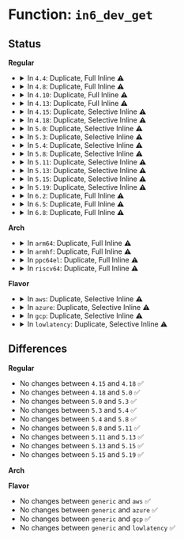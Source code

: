 # Function: <code>in6_dev_get</code>

## Status
<b>Regular</b>
<ul>
<li>
<details>
<summary>In <code>4.4</code>: Duplicate, Full Inline ⚠️</summary>

**Collision:** Static Duplication

**Inline:** Full

**Transformation:** False

**Instances:**

```
In net/ipv6/addrconf.c (ffffffff817d0921)
Location: include/net/addrconf.h:275
Inline: True
Inline callers:
  - net/ipv6/addrconf.c:addrconf_prefix_rcv
```
```
In net/ipv6/route.c (ffffffff817d3294)
Location: include/net/addrconf.h:275
Inline: True
Inline callers:
  - net/ipv6/route.c:ip6_route_dev_notify
  - net/ipv6/route.c:ip6_route_dev_notify
  - net/ipv6/route.c:ip6_route_dev_notify
  - net/ipv6/route.c:ip6_dst_ifdown
  - net/ipv6/route.c:ip6_route_info_create
  - net/ipv6/route.c:ip6_route_info_create
  - net/ipv6/route.c:icmp6_dst_alloc
  - net/ipv6/route.c:rt6_ifdown
  - net/ipv6/route.c:ip6_route_init
  - net/ipv6/route.c:ip6_route_init
  - net/ipv6/route.c:ip6_route_init
```
```
In net/ipv6/ndisc.c (ffffffff817dec81)
Location: include/net/addrconf.h:275
Inline: True
Inline callers:
  - net/ipv6/ndisc.c:ndisc_constructor
  - net/ipv6/ndisc.c:ndisc_ifinfo_sysctl_change
  - net/ipv6/ndisc.c:ndisc_recv_ns
  - net/ipv6/ndisc.c:ndisc_send_unsol_na
  - net/ipv6/ndisc.c:ndisc_netdev_event
```
```
In net/ipv6/mcast.c (ffffffff817ebc49)
Location: include/net/addrconf.h:275
Inline: True
Inline callers:
  - net/ipv6/mcast.c:ipv6_dev_mc_inc
```
```
In net/ipv6/xfrm6_policy.c (ffffffff817fbd4b)
Location: include/net/addrconf.h:275
Inline: True
Inline callers:
  - net/ipv6/xfrm6_policy.c:xfrm6_fill_dst
```
</details>
</li>
<li>
<details>
<summary>In <code>4.8</code>: Duplicate, Full Inline ⚠️</summary>

**Collision:** Static Duplication

**Inline:** Full

**Transformation:** False

**Instances:**

```
In net/ipv6/addrconf.c (ffffffff8183e270)
Location: include/net/addrconf.h:288
Inline: True
Inline callers:
  - net/ipv6/addrconf.c:addrconf_prefix_rcv
```
```
In net/ipv6/route.c (ffffffff81febf56)
Location: include/net/addrconf.h:288
Inline: True
Inline callers:
  - net/ipv6/route.c:ip6_route_init
  - net/ipv6/route.c:ip6_route_init
  - net/ipv6/route.c:ip6_route_init
  - net/ipv6/route.c:ip6_route_dev_notify
  - net/ipv6/route.c:ip6_route_dev_notify
  - net/ipv6/route.c:ip6_route_dev_notify
  - net/ipv6/route.c:rt6_ifdown
  - net/ipv6/route.c:ip6_route_info_create
  - net/ipv6/route.c:ip6_route_info_create
  - net/ipv6/route.c:icmp6_dst_alloc
  - net/ipv6/route.c:ip6_dst_ifdown
```
```
In net/ipv6/ndisc.c (ffffffff8184cfaa)
Location: include/net/addrconf.h:288
Inline: True
Inline callers:
  - net/ipv6/ndisc.c:ndisc_ifinfo_sysctl_change
  - net/ipv6/ndisc.c:ndisc_netdev_event
  - net/ipv6/ndisc.c:ndisc_recv_ns
  - net/ipv6/ndisc.c:ndisc_send_unsol_na
  - net/ipv6/ndisc.c:ndisc_constructor
```
```
In net/ipv6/mcast.c (ffffffff8185a4a9)
Location: include/net/addrconf.h:288
Inline: True
Inline callers:
  - net/ipv6/mcast.c:ipv6_dev_mc_inc
```
```
In net/ipv6/xfrm6_policy.c (ffffffff8186b61b)
Location: include/net/addrconf.h:288
Inline: True
Inline callers:
  - net/ipv6/xfrm6_policy.c:xfrm6_fill_dst
```
</details>
</li>
<li>
<details>
<summary>In <code>4.10</code>: Duplicate, Full Inline ⚠️</summary>

**Collision:** Static Duplication

**Inline:** Full

**Transformation:** False

**Instances:**

```
In net/ipv6/addrconf.c (ffffffff8186fe80)
Location: include/net/addrconf.h:290
Inline: True
Inline callers:
  - net/ipv6/addrconf.c:addrconf_prefix_rcv
```
```
In net/ipv6/route.c (ffffffff8202a859)
Location: include/net/addrconf.h:290
Inline: True
Inline callers:
  - net/ipv6/route.c:ip6_route_init
  - net/ipv6/route.c:ip6_route_init
  - net/ipv6/route.c:ip6_route_init
  - net/ipv6/route.c:ip6_route_dev_notify
  - net/ipv6/route.c:ip6_route_dev_notify
  - net/ipv6/route.c:ip6_route_dev_notify
  - net/ipv6/route.c:rt6_ifdown
  - net/ipv6/route.c:ip6_route_info_create
  - net/ipv6/route.c:ip6_route_info_create
  - net/ipv6/route.c:icmp6_dst_alloc
  - net/ipv6/route.c:ip6_dst_ifdown
```
```
In net/ipv6/ndisc.c (ffffffff8187ee3a)
Location: include/net/addrconf.h:290
Inline: True
Inline callers:
  - net/ipv6/ndisc.c:ndisc_ifinfo_sysctl_change
  - net/ipv6/ndisc.c:ndisc_netdev_event
  - net/ipv6/ndisc.c:ndisc_recv_ns
  - net/ipv6/ndisc.c:ndisc_send_unsol_na
  - net/ipv6/ndisc.c:ndisc_constructor
```
```
In net/ipv6/mcast.c (ffffffff8188c3f5)
Location: include/net/addrconf.h:290
Inline: True
Inline callers:
  - net/ipv6/mcast.c:ipv6_dev_mc_inc
```
```
In net/ipv6/xfrm6_policy.c (ffffffff8189e47b)
Location: include/net/addrconf.h:290
Inline: True
Inline callers:
  - net/ipv6/xfrm6_policy.c:xfrm6_fill_dst
```
</details>
</li>
<li>
<details>
<summary>In <code>4.13</code>: Duplicate, Full Inline ⚠️</summary>

**Collision:** Static Duplication

**Inline:** Full

**Transformation:** False

**Instances:**

```
In net/ipv6/addrconf.c (ffffffff81894be3)
Location: include/net/addrconf.h:312
Inline: True
Inline callers:
  - net/ipv6/addrconf.c:addrconf_prefix_rcv
```
```
In net/ipv6/route.c (ffffffff8210de63)
Location: include/net/addrconf.h:312
Inline: True
Inline callers:
  - net/ipv6/route.c:ip6_route_init_special_entries
  - net/ipv6/route.c:ip6_route_init_special_entries
  - net/ipv6/route.c:ip6_route_init_special_entries
  - net/ipv6/route.c:ip6_route_dev_notify
  - net/ipv6/route.c:ip6_route_dev_notify
  - net/ipv6/route.c:ip6_route_dev_notify
  - net/ipv6/route.c:rt6_ifdown
  - net/ipv6/route.c:ip6_route_info_create
  - net/ipv6/route.c:ip6_route_info_create
  - net/ipv6/route.c:icmp6_dst_alloc
  - net/ipv6/route.c:ip6_blackhole_route
  - net/ipv6/route.c:ip6_dst_ifdown
```
```
In net/ipv6/ndisc.c (ffffffff818a4f85)
Location: include/net/addrconf.h:312
Inline: True
Inline callers:
  - net/ipv6/ndisc.c:ndisc_ifinfo_sysctl_change
  - net/ipv6/ndisc.c:ndisc_netdev_event
  - net/ipv6/ndisc.c:ndisc_recv_ns
  - net/ipv6/ndisc.c:ndisc_send_unsol_na
  - net/ipv6/ndisc.c:ndisc_constructor
```
```
In net/ipv6/mcast.c (ffffffff818b2ad7)
Location: include/net/addrconf.h:312
Inline: True
Inline callers:
  - net/ipv6/mcast.c:ipv6_dev_mc_inc
```
```
In net/ipv6/xfrm6_policy.c (ffffffff818c49a9)
Location: include/net/addrconf.h:312
Inline: True
Inline callers:
  - net/ipv6/xfrm6_policy.c:xfrm6_fill_dst
```
</details>
</li>
<li>
<details>
<summary>In <code>4.15</code>: Duplicate, Selective Inline ⚠️</summary>

```c
struct inet6_dev *in6_dev_get(const struct net_device *dev);
```

**Collision:** Static Duplication

**Inline:** Selective

**Transformation:** False

**Instances:**

```
In net/ipv6/addrconf.c (ffffffff819160c6)
Location: include/net/addrconf.h:311
Inline: True
Inline callers:
  - net/ipv6/addrconf.c:addrconf_prefix_rcv
  - net/ipv6/addrconf.c:inet6_netconf_get_devconf
```
```
In net/ipv6/route.c (ffffffff8191d5d9)
Location: include/net/addrconf.h:311
Inline: True
Inline callers:
  - net/ipv6/route.c:ip6_route_dev_notify
  - net/ipv6/route.c:ip6_route_dev_notify
  - net/ipv6/route.c:ip6_route_dev_notify
  - net/ipv6/route.c:rt6_ifdown
  - net/ipv6/route.c:ip6_route_info_create
  - net/ipv6/route.c:ip6_route_info_create
  - net/ipv6/route.c:icmp6_dst_alloc
  - net/ipv6/route.c:ip6_blackhole_route
  - net/ipv6/route.c:ip6_dst_ifdown
Direct callers:
  - net/ipv6/route.c:ip6_route_init_special_entries
  - net/ipv6/route.c:ip6_route_init_special_entries
  - net/ipv6/route.c:ip6_route_init_special_entries
```
```
In net/ipv6/ndisc.c (ffffffff81927981)
Location: include/net/addrconf.h:311
Inline: True
Inline callers:
  - net/ipv6/ndisc.c:ndisc_ifinfo_sysctl_change
  - net/ipv6/ndisc.c:ndisc_netdev_event
  - net/ipv6/ndisc.c:ndisc_recv_ns
  - net/ipv6/ndisc.c:ndisc_send_unsol_na
  - net/ipv6/ndisc.c:ndisc_constructor
```
```
In net/ipv6/mcast.c (ffffffff81935837)
Location: include/net/addrconf.h:311
Inline: True
Inline callers:
  - net/ipv6/mcast.c:ipv6_dev_mc_inc
```
```
In net/ipv6/xfrm6_policy.c (ffffffff8194804f)
Location: include/net/addrconf.h:311
Inline: True
Inline callers:
  - net/ipv6/xfrm6_policy.c:xfrm6_fill_dst
```
**Symbols:**

```
ffffffff81921152-ffffffff81921172: in6_dev_get (STB_LOCAL)
```
</details>
</li>
<li>
<details>
<summary>In <code>4.18</code>: Duplicate, Selective Inline ⚠️</summary>

```c
struct inet6_dev *in6_dev_get(const struct net_device *dev);
```

**Collision:** Static Duplication

**Inline:** Selective

**Transformation:** False

**Instances:**

```
In net/ipv6/addrconf.c (ffffffff8196d7d4)
Location: include/net/addrconf.h:361
Inline: True
Inline callers:
  - net/ipv6/addrconf.c:addrconf_prefix_rcv
  - net/ipv6/addrconf.c:inet6_netconf_get_devconf
```
```
In net/ipv6/route.c (ffffffff81974e6e)
Location: include/net/addrconf.h:361
Inline: True
Inline callers:
  - net/ipv6/route.c:ip6_route_dev_notify
  - net/ipv6/route.c:ip6_route_dev_notify
  - net/ipv6/route.c:ip6_route_dev_notify
  - net/ipv6/route.c:rt6_disable_ip
  - net/ipv6/route.c:ip6_route_info_create
  - net/ipv6/route.c:ip6_route_info_create
  - net/ipv6/route.c:icmp6_dst_alloc
  - net/ipv6/route.c:ip6_blackhole_route
  - net/ipv6/route.c:ip6_rt_copy_init
  - net/ipv6/route.c:ip6_dst_ifdown
Direct callers:
  - net/ipv6/route.c:ip6_route_init_special_entries
  - net/ipv6/route.c:ip6_route_init_special_entries
  - net/ipv6/route.c:ip6_route_init_special_entries
```
```
In net/ipv6/ndisc.c (ffffffff8197fd32)
Location: include/net/addrconf.h:361
Inline: True
Inline callers:
  - net/ipv6/ndisc.c:ndisc_ifinfo_sysctl_change
  - net/ipv6/ndisc.c:ndisc_netdev_event
  - net/ipv6/ndisc.c:ndisc_recv_ns
  - net/ipv6/ndisc.c:ndisc_send_unsol_na
  - net/ipv6/ndisc.c:ndisc_constructor
```
```
In net/ipv6/mcast.c (ffffffff8198e19d)
Location: include/net/addrconf.h:361
Inline: True
Inline callers:
  - net/ipv6/mcast.c:__ipv6_dev_mc_inc
```
```
In net/ipv6/xfrm6_policy.c (ffffffff819a10de)
Location: include/net/addrconf.h:361
Inline: True
Inline callers:
  - net/ipv6/xfrm6_policy.c:xfrm6_fill_dst
```
**Symbols:**

```
ffffffff81979502-ffffffff81979522: in6_dev_get (STB_LOCAL)
```
</details>
</li>
<li>
<details>
<summary>In <code>5.0</code>: Duplicate, Selective Inline ⚠️</summary>

```c
struct inet6_dev *in6_dev_get(const struct net_device *dev);
```

**Collision:** Static Duplication

**Inline:** Selective

**Transformation:** False

**Instances:**

```
In net/ipv6/addrconf.c (ffffffff819a3339)
Location: include/net/addrconf.h:369
Inline: True
Inline callers:
  - net/ipv6/addrconf.c:addrconf_prefix_rcv
  - net/ipv6/addrconf.c:inet6_netconf_get_devconf
```
```
In net/ipv6/route.c (ffffffff819aaaae)
Location: include/net/addrconf.h:369
Inline: True
Inline callers:
  - net/ipv6/route.c:ip6_route_dev_notify
  - net/ipv6/route.c:ip6_route_dev_notify
  - net/ipv6/route.c:ip6_route_dev_notify
  - net/ipv6/route.c:rt6_disable_ip
  - net/ipv6/route.c:ip6_route_info_create
  - net/ipv6/route.c:ip6_route_info_create
  - net/ipv6/route.c:icmp6_dst_alloc
  - net/ipv6/route.c:ip6_blackhole_route
  - net/ipv6/route.c:ip6_rt_copy_init
  - net/ipv6/route.c:ip6_dst_ifdown
Direct callers:
  - net/ipv6/route.c:ip6_route_init_special_entries
  - net/ipv6/route.c:ip6_route_init_special_entries
  - net/ipv6/route.c:ip6_route_init_special_entries
```
```
In net/ipv6/ndisc.c (ffffffff819b6322)
Location: include/net/addrconf.h:369
Inline: True
Inline callers:
  - net/ipv6/ndisc.c:ndisc_ifinfo_sysctl_change
  - net/ipv6/ndisc.c:ndisc_netdev_event
  - net/ipv6/ndisc.c:ndisc_recv_ns
  - net/ipv6/ndisc.c:ndisc_send_unsol_na
  - net/ipv6/ndisc.c:ndisc_constructor
```
```
In net/ipv6/mcast.c (ffffffff819c4a5c)
Location: include/net/addrconf.h:369
Inline: True
Inline callers:
  - net/ipv6/mcast.c:__ipv6_dev_mc_inc
```
```
In net/ipv6/xfrm6_policy.c (ffffffff819d7dfe)
Location: include/net/addrconf.h:369
Inline: True
Inline callers:
  - net/ipv6/xfrm6_policy.c:xfrm6_fill_dst
```
**Symbols:**

```
ffffffff819af0e2-ffffffff819af102: in6_dev_get (STB_LOCAL)
```
</details>
</li>
<li>
<details>
<summary>In <code>5.3</code>: Duplicate, Selective Inline ⚠️</summary>

```c
struct inet6_dev *in6_dev_get(const struct net_device *dev);
```

**Collision:** Static Duplication

**Inline:** Selective

**Transformation:** False

**Instances:**

```
In net/ipv6/addrconf.c (ffffffff81a0f623)
Location: include/net/addrconf.h:350
Inline: True
Inline callers:
  - net/ipv6/addrconf.c:addrconf_prefix_rcv
  - net/ipv6/addrconf.c:inet6_netconf_get_devconf
```
```
In net/ipv6/route.c (ffffffff81a176e7)
Location: include/net/addrconf.h:350
Inline: True
Inline callers:
  - net/ipv6/route.c:ip6_route_dev_notify
  - net/ipv6/route.c:ip6_route_dev_notify
  - net/ipv6/route.c:ip6_route_dev_notify
  - net/ipv6/route.c:rt6_disable_ip
  - net/ipv6/route.c:fib6_nh_init
  - net/ipv6/route.c:fib6_nh_init
  - net/ipv6/route.c:ip6_route_check_nh
  - net/ipv6/route.c:icmp6_dst_alloc
  - net/ipv6/route.c:ip6_blackhole_route
  - net/ipv6/route.c:ip6_rt_copy_init
  - net/ipv6/route.c:ip6_dst_ifdown
Direct callers:
  - net/ipv6/route.c:ip6_route_init_special_entries
  - net/ipv6/route.c:ip6_route_init_special_entries
  - net/ipv6/route.c:ip6_route_init_special_entries
```
```
In net/ipv6/ndisc.c (ffffffff81a24d91)
Location: include/net/addrconf.h:350
Inline: True
Inline callers:
  - net/ipv6/ndisc.c:ndisc_ifinfo_sysctl_change
  - net/ipv6/ndisc.c:ndisc_netdev_event
  - net/ipv6/ndisc.c:ndisc_recv_ns
  - net/ipv6/ndisc.c:ndisc_send_unsol_na
  - net/ipv6/ndisc.c:ndisc_constructor
```
```
In net/ipv6/mcast.c (ffffffff81a338ac)
Location: include/net/addrconf.h:350
Inline: True
Inline callers:
  - net/ipv6/mcast.c:__ipv6_dev_mc_inc
```
```
In net/ipv6/xfrm6_policy.c (ffffffff81a46e01)
Location: include/net/addrconf.h:350
Inline: True
Inline callers:
  - net/ipv6/xfrm6_policy.c:xfrm6_fill_dst
```
**Symbols:**

```
ffffffff81a1d252-ffffffff81a1d26c: in6_dev_get (STB_LOCAL)
```
</details>
</li>
<li>
<details>
<summary>In <code>5.4</code>: Duplicate, Selective Inline ⚠️</summary>

```c
struct inet6_dev *in6_dev_get(const struct net_device *dev);
```

**Collision:** Static Duplication

**Inline:** Selective

**Transformation:** False

**Instances:**

```
In net/ipv6/addrconf.c (ffffffff81a46363)
Location: include/net/addrconf.h:350
Inline: True
Inline callers:
  - net/ipv6/addrconf.c:addrconf_prefix_rcv
  - net/ipv6/addrconf.c:inet6_netconf_get_devconf
```
```
In net/ipv6/route.c (ffffffff81a4e337)
Location: include/net/addrconf.h:350
Inline: True
Inline callers:
  - net/ipv6/route.c:ip6_route_dev_notify
  - net/ipv6/route.c:ip6_route_dev_notify
  - net/ipv6/route.c:ip6_route_dev_notify
  - net/ipv6/route.c:rt6_disable_ip
  - net/ipv6/route.c:fib6_nh_init
  - net/ipv6/route.c:fib6_nh_init
  - net/ipv6/route.c:ip6_route_check_nh
  - net/ipv6/route.c:icmp6_dst_alloc
  - net/ipv6/route.c:ip6_blackhole_route
  - net/ipv6/route.c:ip6_rt_copy_init
  - net/ipv6/route.c:ip6_dst_ifdown
Direct callers:
  - net/ipv6/route.c:ip6_route_init_special_entries
  - net/ipv6/route.c:ip6_route_init_special_entries
  - net/ipv6/route.c:ip6_route_init_special_entries
```
```
In net/ipv6/ndisc.c (ffffffff81a5b811)
Location: include/net/addrconf.h:350
Inline: True
Inline callers:
  - net/ipv6/ndisc.c:ndisc_ifinfo_sysctl_change
  - net/ipv6/ndisc.c:ndisc_netdev_event
  - net/ipv6/ndisc.c:ndisc_recv_ns
  - net/ipv6/ndisc.c:ndisc_send_unsol_na
  - net/ipv6/ndisc.c:ndisc_constructor
```
```
In net/ipv6/mcast.c (ffffffff81a6a3fc)
Location: include/net/addrconf.h:350
Inline: True
Inline callers:
  - net/ipv6/mcast.c:__ipv6_dev_mc_inc
```
```
In net/ipv6/xfrm6_policy.c (ffffffff81a7d9b1)
Location: include/net/addrconf.h:350
Inline: True
Inline callers:
  - net/ipv6/xfrm6_policy.c:xfrm6_fill_dst
```
**Symbols:**

```
ffffffff81a53f22-ffffffff81a53f3c: in6_dev_get (STB_LOCAL)
```
</details>
</li>
<li>
<details>
<summary>In <code>5.8</code>: Duplicate, Selective Inline ⚠️</summary>

```c
struct inet6_dev *in6_dev_get(const struct net_device *dev);
```

**Collision:** Static Duplication

**Inline:** Selective

**Transformation:** False

**Instances:**

```
In net/ipv6/addrconf.c (ffffffff81b3d3c1)
Location: include/net/addrconf.h:352
Inline: True
Inline callers:
  - net/ipv6/addrconf.c:addrconf_prefix_rcv
  - net/ipv6/addrconf.c:inet6_netconf_get_devconf
```
```
In net/ipv6/route.c (ffffffff81b44131)
Location: include/net/addrconf.h:352
Inline: True
Inline callers:
  - net/ipv6/route.c:ip6_route_dev_notify
  - net/ipv6/route.c:ip6_route_dev_notify
  - net/ipv6/route.c:ip6_route_dev_notify
  - net/ipv6/route.c:fib6_nh_init
  - net/ipv6/route.c:fib6_nh_init
  - net/ipv6/route.c:ip6_route_check_nh
  - net/ipv6/route.c:icmp6_dst_alloc
  - net/ipv6/route.c:ip6_blackhole_route
  - net/ipv6/route.c:ip6_rt_copy_init
  - net/ipv6/route.c:ip6_dst_ifdown
Direct callers:
  - net/ipv6/route.c:ip6_route_init_special_entries
  - net/ipv6/route.c:ip6_route_init_special_entries
  - net/ipv6/route.c:ip6_route_init_special_entries
```
```
In net/ipv6/ndisc.c (ffffffff81b544f3)
Location: include/net/addrconf.h:352
Inline: True
Inline callers:
  - net/ipv6/ndisc.c:ndisc_ifinfo_sysctl_change
  - net/ipv6/ndisc.c:ndisc_netdev_event
  - net/ipv6/ndisc.c:ndisc_recv_ns
  - net/ipv6/ndisc.c:ndisc_send_unsol_na
  - net/ipv6/ndisc.c:ndisc_constructor
```
```
In net/ipv6/mcast.c (ffffffff81b6331c)
Location: include/net/addrconf.h:352
Inline: True
Inline callers:
  - net/ipv6/mcast.c:__ipv6_dev_mc_inc
```
```
In net/ipv6/xfrm6_policy.c (ffffffff81b781ca)
Location: include/net/addrconf.h:352
Inline: True
Inline callers:
  - net/ipv6/xfrm6_policy.c:xfrm6_fill_dst
```
**Symbols:**

```
ffffffff81b4b5be-ffffffff81b4b60e: in6_dev_get (STB_LOCAL)
```
</details>
</li>
<li>
<details>
<summary>In <code>5.11</code>: Duplicate, Selective Inline ⚠️</summary>

```c
struct inet6_dev *in6_dev_get(const struct net_device *dev);
```

**Collision:** Static Duplication

**Inline:** Selective

**Transformation:** False

**Instances:**

```
In net/ipv6/addrconf.c (ffffffff81b4c025)
Location: include/net/addrconf.h:355
Inline: True
Inline callers:
  - net/ipv6/addrconf.c:addrconf_prefix_rcv
  - net/ipv6/addrconf.c:inet6_netconf_get_devconf
```
```
In net/ipv6/route.c (ffffffff81b53231)
Location: include/net/addrconf.h:355
Inline: True
Inline callers:
  - net/ipv6/route.c:ip6_route_dev_notify
  - net/ipv6/route.c:ip6_route_dev_notify
  - net/ipv6/route.c:ip6_route_dev_notify
  - net/ipv6/route.c:fib6_nh_init
  - net/ipv6/route.c:fib6_nh_init
  - net/ipv6/route.c:ip6_route_check_nh
  - net/ipv6/route.c:icmp6_dst_alloc
  - net/ipv6/route.c:ip6_blackhole_route
  - net/ipv6/route.c:ip6_rt_copy_init
  - net/ipv6/route.c:ip6_dst_ifdown
Direct callers:
  - net/ipv6/route.c:ip6_route_init_special_entries
  - net/ipv6/route.c:ip6_route_init_special_entries
  - net/ipv6/route.c:ip6_route_init_special_entries
```
```
In net/ipv6/ndisc.c (ffffffff81b62b03)
Location: include/net/addrconf.h:355
Inline: True
Inline callers:
  - net/ipv6/ndisc.c:ndisc_ifinfo_sysctl_change
  - net/ipv6/ndisc.c:ndisc_netdev_event
  - net/ipv6/ndisc.c:ndisc_recv_ns
  - net/ipv6/ndisc.c:ndisc_send_unsol_na
  - net/ipv6/ndisc.c:ndisc_constructor
```
```
In net/ipv6/mcast.c (ffffffff81b71abc)
Location: include/net/addrconf.h:355
Inline: True
Inline callers:
  - net/ipv6/mcast.c:__ipv6_dev_mc_inc
```
```
In net/ipv6/xfrm6_policy.c (ffffffff81b8711a)
Location: include/net/addrconf.h:355
Inline: True
Inline callers:
  - net/ipv6/xfrm6_policy.c:xfrm6_fill_dst
```
**Symbols:**

```
ffffffff81c32cb5-ffffffff81c32d0a: in6_dev_get (STB_LOCAL)
```
</details>
</li>
<li>
<details>
<summary>In <code>5.13</code>: Duplicate, Selective Inline ⚠️</summary>

```c
struct inet6_dev *in6_dev_get(const struct net_device *dev);
```

**Collision:** Static Duplication

**Inline:** Selective

**Transformation:** False

**Instances:**

```
In net/ipv6/addrconf.c (ffffffff81b39c25)
Location: include/net/addrconf.h:354
Inline: True
Inline callers:
  - net/ipv6/addrconf.c:addrconf_prefix_rcv
  - net/ipv6/addrconf.c:inet6_netconf_get_devconf
```
```
In net/ipv6/route.c (ffffffff81b40bc1)
Location: include/net/addrconf.h:354
Inline: True
Inline callers:
  - net/ipv6/route.c:ip6_route_dev_notify
  - net/ipv6/route.c:ip6_route_dev_notify
  - net/ipv6/route.c:ip6_route_dev_notify
  - net/ipv6/route.c:rt6_disable_ip
  - net/ipv6/route.c:fib6_nh_init
  - net/ipv6/route.c:fib6_nh_init
  - net/ipv6/route.c:ip6_route_check_nh
  - net/ipv6/route.c:icmp6_dst_alloc
  - net/ipv6/route.c:ip6_blackhole_route
  - net/ipv6/route.c:ip6_rt_copy_init
  - net/ipv6/route.c:ip6_dst_ifdown
Direct callers:
  - net/ipv6/route.c:ip6_route_init_special_entries
  - net/ipv6/route.c:ip6_route_init_special_entries
  - net/ipv6/route.c:ip6_route_init_special_entries
```
```
In net/ipv6/ndisc.c (ffffffff81b50e1a)
Location: include/net/addrconf.h:354
Inline: True
Inline callers:
  - net/ipv6/ndisc.c:ndisc_ifinfo_sysctl_change
  - net/ipv6/ndisc.c:ndisc_netdev_event
  - net/ipv6/ndisc.c:ndisc_recv_ns
  - net/ipv6/ndisc.c:ndisc_send_unsol_na
  - net/ipv6/ndisc.c:ndisc_constructor
```
```
In net/ipv6/mcast.c (ffffffff81b5ee4a)
Location: include/net/addrconf.h:354
Inline: True
Inline callers:
  - net/ipv6/mcast.c:mld_report_work
  - net/ipv6/mcast.c:__mld_query_work
  - net/ipv6/mcast.c:__ipv6_dev_mc_inc
```
```
In net/ipv6/xfrm6_policy.c (ffffffff81b75dea)
Location: include/net/addrconf.h:354
Inline: True
Inline callers:
  - net/ipv6/xfrm6_policy.c:xfrm6_fill_dst
```
**Symbols:**

```
ffffffff81c24fc7-ffffffff81c2501d: in6_dev_get (STB_LOCAL)
```
</details>
</li>
<li>
<details>
<summary>In <code>5.15</code>: Duplicate, Selective Inline ⚠️</summary>

```c
struct inet6_dev *in6_dev_get(const struct net_device *dev);
```

**Collision:** Static Duplication

**Inline:** Selective

**Transformation:** False

**Instances:**

```
In net/ipv6/addrconf.c (ffffffff81c003d2)
Location: include/net/addrconf.h:354
Inline: True
Inline callers:
  - net/ipv6/addrconf.c:addrconf_prefix_rcv
  - net/ipv6/addrconf.c:inet6_netconf_get_devconf
```
```
In net/ipv6/route.c (ffffffff81c071f1)
Location: include/net/addrconf.h:354
Inline: True
Inline callers:
  - net/ipv6/route.c:ip6_route_dev_notify
  - net/ipv6/route.c:ip6_route_dev_notify
  - net/ipv6/route.c:ip6_route_dev_notify
  - net/ipv6/route.c:rt6_disable_ip
  - net/ipv6/route.c:fib6_nh_init
  - net/ipv6/route.c:fib6_nh_init
  - net/ipv6/route.c:ip6_route_check_nh
  - net/ipv6/route.c:icmp6_dst_alloc
  - net/ipv6/route.c:ip6_blackhole_route
  - net/ipv6/route.c:ip6_rt_copy_init
  - net/ipv6/route.c:ip6_dst_ifdown
Direct callers:
  - net/ipv6/route.c:ip6_route_init_special_entries
  - net/ipv6/route.c:ip6_route_init_special_entries
  - net/ipv6/route.c:ip6_route_init_special_entries
```
```
In net/ipv6/ndisc.c (ffffffff81c181ca)
Location: include/net/addrconf.h:354
Inline: True
Inline callers:
  - net/ipv6/ndisc.c:ndisc_ifinfo_sysctl_change
  - net/ipv6/ndisc.c:ndisc_netdev_event
  - net/ipv6/ndisc.c:ndisc_recv_ns
  - net/ipv6/ndisc.c:ndisc_send_unsol_na
  - net/ipv6/ndisc.c:ndisc_constructor
```
```
In net/ipv6/mcast.c (ffffffff81c265ef)
Location: include/net/addrconf.h:354
Inline: True
Inline callers:
  - net/ipv6/mcast.c:mld_report_work
  - net/ipv6/mcast.c:__mld_query_work
  - net/ipv6/mcast.c:__ipv6_dev_mc_inc
```
```
In net/ipv6/xfrm6_policy.c (ffffffff81c4085f)
Location: include/net/addrconf.h:354
Inline: True
Inline callers:
  - net/ipv6/xfrm6_policy.c:xfrm6_fill_dst
```
**Symbols:**

```
ffffffff81d3fbf5-ffffffff81d3fc4b: in6_dev_get (STB_LOCAL)
```
</details>
</li>
<li>
<details>
<summary>In <code>5.19</code>: Duplicate, Selective Inline ⚠️</summary>

```c
struct inet6_dev *in6_dev_get(const struct net_device *dev);
```

**Collision:** Static Duplication

**Inline:** Selective

**Transformation:** False

**Instances:**

```
In net/ipv6/addrconf.c (ffffffff81d99f13)
Location: include/net/addrconf.h:356
Inline: True
Inline callers:
  - net/ipv6/addrconf.c:addrconf_prefix_rcv
  - net/ipv6/addrconf.c:inet6_netconf_get_devconf
```
```
In net/ipv6/route.c (ffffffff81da188b)
Location: include/net/addrconf.h:356
Inline: True
Inline callers:
  - net/ipv6/route.c:ip6_route_dev_notify
  - net/ipv6/route.c:ip6_route_dev_notify
  - net/ipv6/route.c:ip6_route_dev_notify
  - net/ipv6/route.c:rt6_disable_ip
  - net/ipv6/route.c:fib6_nh_init
  - net/ipv6/route.c:fib6_nh_init
  - net/ipv6/route.c:ip6_route_check_nh
  - net/ipv6/route.c:icmp6_dst_alloc
  - net/ipv6/route.c:ip6_blackhole_route
  - net/ipv6/route.c:ip6_rt_copy_init
  - net/ipv6/route.c:ip6_dst_ifdown
Direct callers:
  - net/ipv6/route.c:ip6_route_init_special_entries
  - net/ipv6/route.c:ip6_route_init_special_entries
  - net/ipv6/route.c:ip6_route_init_special_entries
```
```
In net/ipv6/ndisc.c (ffffffff81db41f7)
Location: include/net/addrconf.h:356
Inline: True
Inline callers:
  - net/ipv6/ndisc.c:ndisc_ifinfo_sysctl_change
  - net/ipv6/ndisc.c:ndisc_netdev_event
  - net/ipv6/ndisc.c:ndisc_netdev_event
  - net/ipv6/ndisc.c:ndisc_recv_ns
  - net/ipv6/ndisc.c:ndisc_send_unsol_na
  - net/ipv6/ndisc.c:ndisc_constructor
```
```
In net/ipv6/mcast.c (ffffffff81dc4247)
Location: include/net/addrconf.h:356
Inline: True
Inline callers:
  - net/ipv6/mcast.c:mld_report_work
  - net/ipv6/mcast.c:__mld_query_work
  - net/ipv6/mcast.c:__ipv6_dev_mc_inc
```
```
In net/ipv6/xfrm6_policy.c (ffffffff81ddef13)
Location: include/net/addrconf.h:356
Inline: True
Inline callers:
  - net/ipv6/xfrm6_policy.c:xfrm6_fill_dst
```
**Symbols:**

```
ffffffff81f0c56e-ffffffff81f0c5d1: in6_dev_get (STB_LOCAL)
```
</details>
</li>
<li>
<details>
<summary>In <code>6.2</code>: Duplicate, Full Inline ⚠️</summary>

**Collision:** Static Duplication

**Inline:** Full

**Transformation:** False

**Instances:**

```
In net/ipv6/addrconf.c (ffffffff81f68cf3)
Location: include/net/addrconf.h:356
Inline: True
Inline callers:
  - net/ipv6/addrconf.c:addrconf_prefix_rcv
  - net/ipv6/addrconf.c:inet6_netconf_get_devconf
```
```
In net/ipv6/route.c (ffffffff83f10fe9)
Location: include/net/addrconf.h:356
Inline: True
Inline callers:
  - net/ipv6/route.c:ip6_route_init_special_entries
  - net/ipv6/route.c:ip6_route_init_special_entries
  - net/ipv6/route.c:ip6_route_init_special_entries
  - net/ipv6/route.c:ip6_route_dev_notify
  - net/ipv6/route.c:ip6_route_dev_notify
  - net/ipv6/route.c:ip6_route_dev_notify
  - net/ipv6/route.c:rt6_disable_ip
  - net/ipv6/route.c:fib6_nh_init
  - net/ipv6/route.c:fib6_nh_init
  - net/ipv6/route.c:ip6_route_check_nh
  - net/ipv6/route.c:icmp6_dst_alloc
  - net/ipv6/route.c:ip6_blackhole_route
  - net/ipv6/route.c:ip6_rt_copy_init
  - net/ipv6/route.c:ip6_dst_ifdown
```
```
In net/ipv6/ndisc.c (ffffffff81f83ce4)
Location: include/net/addrconf.h:356
Inline: True
Inline callers:
  - net/ipv6/ndisc.c:ndisc_ifinfo_sysctl_change
  - net/ipv6/ndisc.c:ndisc_netdev_event
  - net/ipv6/ndisc.c:ndisc_netdev_event
  - net/ipv6/ndisc.c:ndisc_recv_ns
  - net/ipv6/ndisc.c:ndisc_send_unsol_na
  - net/ipv6/ndisc.c:ndisc_constructor
```
```
In net/ipv6/mcast.c (ffffffff81f943a7)
Location: include/net/addrconf.h:356
Inline: True
Inline callers:
  - net/ipv6/mcast.c:mld_report_work
  - net/ipv6/mcast.c:__mld_query_work
  - net/ipv6/mcast.c:__ipv6_dev_mc_inc
```
```
In net/ipv6/xfrm6_policy.c (ffffffff81fb1143)
Location: include/net/addrconf.h:356
Inline: True
Inline callers:
  - net/ipv6/xfrm6_policy.c:xfrm6_fill_dst
```
</details>
</li>
<li>
<details>
<summary>In <code>6.5</code>: Duplicate, Full Inline ⚠️</summary>

**Collision:** Static Duplication

**Inline:** Full

**Transformation:** False

**Instances:**

```
In net/ipv6/addrconf.c (ffffffff81fc8dcb)
Location: include/net/addrconf.h:356
Inline: True
Inline callers:
  - net/ipv6/addrconf.c:addrconf_prefix_rcv
  - net/ipv6/addrconf.c:inet6_netconf_get_devconf
```
```
In net/ipv6/route.c (ffffffff83737639)
Location: include/net/addrconf.h:356
Inline: True
Inline callers:
  - net/ipv6/route.c:ip6_route_init_special_entries
  - net/ipv6/route.c:ip6_route_init_special_entries
  - net/ipv6/route.c:ip6_route_init_special_entries
  - net/ipv6/route.c:ip6_route_dev_notify
  - net/ipv6/route.c:ip6_route_dev_notify
  - net/ipv6/route.c:ip6_route_dev_notify
  - net/ipv6/route.c:rt6_disable_ip
  - net/ipv6/route.c:fib6_nh_init
  - net/ipv6/route.c:fib6_nh_init
  - net/ipv6/route.c:icmp6_dst_alloc
  - net/ipv6/route.c:ip6_blackhole_route
  - net/ipv6/route.c:ip6_rt_copy_init
  - net/ipv6/route.c:ip6_dst_ifdown
```
```
In net/ipv6/ndisc.c (ffffffff81fe4034)
Location: include/net/addrconf.h:356
Inline: True
Inline callers:
  - net/ipv6/ndisc.c:ndisc_ifinfo_sysctl_change
  - net/ipv6/ndisc.c:ndisc_netdev_event
  - net/ipv6/ndisc.c:ndisc_netdev_event
  - net/ipv6/ndisc.c:ndisc_recv_ns
  - net/ipv6/ndisc.c:ndisc_send_unsol_na
  - net/ipv6/ndisc.c:ndisc_constructor
```
```
In net/ipv6/mcast.c (ffffffff81ff4d27)
Location: include/net/addrconf.h:356
Inline: True
Inline callers:
  - net/ipv6/mcast.c:mld_report_work
  - net/ipv6/mcast.c:__mld_query_work
  - net/ipv6/mcast.c:__ipv6_dev_mc_inc
```
```
In net/ipv6/xfrm6_policy.c (ffffffff820117f3)
Location: include/net/addrconf.h:356
Inline: True
Inline callers:
  - net/ipv6/xfrm6_policy.c:xfrm6_fill_dst
```
</details>
</li>
<li>
<details>
<summary>In <code>6.8</code>: Duplicate, Full Inline ⚠️</summary>

**Collision:** Static Duplication

**Inline:** Full

**Transformation:** False

**Instances:**

```
In net/ipv6/addrconf.c (ffffffff8209654d)
Location: include/net/addrconf.h:364
Inline: True
Inline callers:
  - net/ipv6/addrconf.c:addrconf_prefix_rcv
  - net/ipv6/addrconf.c:inet6_netconf_get_devconf
```
```
In net/ipv6/route.c (ffffffff8396bce9)
Location: include/net/addrconf.h:364
Inline: True
Inline callers:
  - net/ipv6/route.c:ip6_route_init_special_entries
  - net/ipv6/route.c:ip6_route_init_special_entries
  - net/ipv6/route.c:ip6_route_init_special_entries
  - net/ipv6/route.c:ip6_route_dev_notify
  - net/ipv6/route.c:ip6_route_dev_notify
  - net/ipv6/route.c:ip6_route_dev_notify
  - net/ipv6/route.c:rt6_disable_ip
  - net/ipv6/route.c:fib6_nh_init
  - net/ipv6/route.c:fib6_nh_init
  - net/ipv6/route.c:icmp6_dst_alloc
  - net/ipv6/route.c:ip6_blackhole_route
  - net/ipv6/route.c:ip6_rt_copy_init
  - net/ipv6/route.c:ip6_dst_ifdown
```
```
In net/ipv6/ndisc.c (ffffffff820b1f3b)
Location: include/net/addrconf.h:364
Inline: True
Inline callers:
  - net/ipv6/ndisc.c:ndisc_ifinfo_sysctl_change
  - net/ipv6/ndisc.c:ndisc_netdev_event
  - net/ipv6/ndisc.c:ndisc_netdev_event
  - net/ipv6/ndisc.c:ndisc_recv_ns
  - net/ipv6/ndisc.c:ndisc_send_unsol_na
  - net/ipv6/ndisc.c:ndisc_constructor
```
```
In net/ipv6/mcast.c (ffffffff820c28f7)
Location: include/net/addrconf.h:364
Inline: True
Inline callers:
  - net/ipv6/mcast.c:mld_report_work
  - net/ipv6/mcast.c:__mld_query_work
  - net/ipv6/mcast.c:__ipv6_dev_mc_inc
```
```
In net/ipv6/xfrm6_policy.c (ffffffff820e09ca)
Location: include/net/addrconf.h:364
Inline: True
Inline callers:
  - net/ipv6/xfrm6_policy.c:xfrm6_dst_ifdown
  - net/ipv6/xfrm6_policy.c:xfrm6_fill_dst
```
</details>
</li>
</ul>
<b>Arch</b>
<ul>
<li>
<details>
<summary>In <code>arm64</code>: Duplicate, Full Inline ⚠️</summary>

**Collision:** Static Duplication

**Inline:** Full

**Transformation:** False

**Instances:**

```
In net/ipv6/addrconf.c (ffff800010d08fe8)
Location: include/net/addrconf.h:350
Inline: True
Inline callers:
  - net/ipv6/addrconf.c:addrconf_prefix_rcv
  - net/ipv6/addrconf.c:inet6_netconf_get_devconf
```
```
In net/ipv6/route.c (ffff8000114b4490)
Location: include/net/addrconf.h:350
Inline: True
Inline callers:
  - net/ipv6/route.c:ip6_route_init_special_entries
  - net/ipv6/route.c:ip6_route_init_special_entries
  - net/ipv6/route.c:ip6_route_init_special_entries
  - net/ipv6/route.c:ip6_route_dev_notify
  - net/ipv6/route.c:ip6_route_dev_notify
  - net/ipv6/route.c:ip6_route_dev_notify
  - net/ipv6/route.c:rt6_disable_ip
  - net/ipv6/route.c:fib6_nh_init
  - net/ipv6/route.c:fib6_nh_init
  - net/ipv6/route.c:ip6_route_check_nh
  - net/ipv6/route.c:icmp6_dst_alloc
  - net/ipv6/route.c:ip6_blackhole_route
  - net/ipv6/route.c:ip6_rt_copy_init
  - net/ipv6/route.c:ip6_dst_ifdown
```
```
In net/ipv6/ndisc.c (ffff800010d206f8)
Location: include/net/addrconf.h:350
Inline: True
Inline callers:
  - net/ipv6/ndisc.c:ndisc_ifinfo_sysctl_change
  - net/ipv6/ndisc.c:ndisc_netdev_event
  - net/ipv6/ndisc.c:ndisc_recv_ns
  - net/ipv6/ndisc.c:ndisc_send_unsol_na
  - net/ipv6/ndisc.c:ndisc_constructor
```
```
In net/ipv6/mcast.c (ffff800010d3143c)
Location: include/net/addrconf.h:350
Inline: True
Inline callers:
  - net/ipv6/mcast.c:__ipv6_dev_mc_inc
```
```
In net/ipv6/xfrm6_policy.c (ffff800010d48be8)
Location: include/net/addrconf.h:350
Inline: True
Inline callers:
  - net/ipv6/xfrm6_policy.c:xfrm6_fill_dst
```
</details>
</li>
<li>
<details>
<summary>In <code>armhf</code>: Duplicate, Full Inline ⚠️</summary>

**Collision:** Static Duplication

**Inline:** Full

**Transformation:** False

**Instances:**

```
In net/ipv6/addrconf.c (c0e0f574)
Location: include/net/addrconf.h:350
Inline: True
Inline callers:
  - net/ipv6/addrconf.c:addrconf_prefix_rcv
  - net/ipv6/addrconf.c:inet6_netconf_get_devconf
```
```
In net/ipv6/route.c (c15b97c0)
Location: include/net/addrconf.h:350
Inline: True
Inline callers:
  - net/ipv6/route.c:ip6_route_init_special_entries
  - net/ipv6/route.c:ip6_route_init_special_entries
  - net/ipv6/route.c:ip6_route_init_special_entries
  - net/ipv6/route.c:ip6_route_dev_notify
  - net/ipv6/route.c:ip6_route_dev_notify
  - net/ipv6/route.c:ip6_route_dev_notify
  - net/ipv6/route.c:rt6_disable_ip
  - net/ipv6/route.c:fib6_nh_init
  - net/ipv6/route.c:fib6_nh_init
  - net/ipv6/route.c:ip6_route_check_nh
  - net/ipv6/route.c:icmp6_dst_alloc
  - net/ipv6/route.c:ip6_blackhole_route
  - net/ipv6/route.c:ip6_rt_copy_init
  - net/ipv6/route.c:ip6_dst_ifdown
```
```
In net/ipv6/ndisc.c (c0e256e4)
Location: include/net/addrconf.h:350
Inline: True
Inline callers:
  - net/ipv6/ndisc.c:ndisc_ifinfo_sysctl_change
  - net/ipv6/ndisc.c:ndisc_netdev_event
  - net/ipv6/ndisc.c:ndisc_recv_ns
  - net/ipv6/ndisc.c:ndisc_send_unsol_na
  - net/ipv6/ndisc.c:ndisc_constructor
```
```
In net/ipv6/mcast.c (c0e34820)
Location: include/net/addrconf.h:350
Inline: True
Inline callers:
  - net/ipv6/mcast.c:__ipv6_dev_mc_inc
```
```
In net/ipv6/xfrm6_policy.c (c0e49e58)
Location: include/net/addrconf.h:350
Inline: True
Inline callers:
  - net/ipv6/xfrm6_policy.c:xfrm6_fill_dst
```
</details>
</li>
<li>
<details>
<summary>In <code>ppc64el</code>: Duplicate, Full Inline ⚠️</summary>

**Collision:** Static Duplication

**Inline:** Full

**Transformation:** False

**Instances:**

```
In net/ipv6/addrconf.c (c000000000e3359c)
Location: include/net/addrconf.h:350
Inline: True
Inline callers:
  - net/ipv6/addrconf.c:addrconf_prefix_rcv
  - net/ipv6/addrconf.c:inet6_netconf_get_devconf
```
```
In net/ipv6/route.c (c0000000013c5f18)
Location: include/net/addrconf.h:350
Inline: True
Inline callers:
  - net/ipv6/route.c:ip6_route_init_special_entries
  - net/ipv6/route.c:ip6_route_init_special_entries
  - net/ipv6/route.c:ip6_route_init_special_entries
  - net/ipv6/route.c:ip6_route_dev_notify
  - net/ipv6/route.c:ip6_route_dev_notify
  - net/ipv6/route.c:ip6_route_dev_notify
  - net/ipv6/route.c:rt6_disable_ip
  - net/ipv6/route.c:fib6_nh_init
  - net/ipv6/route.c:fib6_nh_init
  - net/ipv6/route.c:ip6_route_check_nh
  - net/ipv6/route.c:icmp6_dst_alloc
  - net/ipv6/route.c:ip6_blackhole_route
  - net/ipv6/route.c:ip6_rt_copy_init
  - net/ipv6/route.c:ip6_dst_ifdown
```
```
In net/ipv6/ndisc.c (c000000000e4f680)
Location: include/net/addrconf.h:350
Inline: True
Inline callers:
  - net/ipv6/ndisc.c:ndisc_ifinfo_sysctl_change
  - net/ipv6/ndisc.c:ndisc_netdev_event
  - net/ipv6/ndisc.c:ndisc_recv_ns
  - net/ipv6/ndisc.c:ndisc_send_unsol_na
  - net/ipv6/ndisc.c:ndisc_constructor
```
```
In net/ipv6/mcast.c (c000000000e63a2c)
Location: include/net/addrconf.h:350
Inline: True
Inline callers:
  - net/ipv6/mcast.c:__ipv6_dev_mc_inc
```
```
In net/ipv6/xfrm6_policy.c (c000000000e7dbd0)
Location: include/net/addrconf.h:350
Inline: True
Inline callers:
  - net/ipv6/xfrm6_policy.c:xfrm6_fill_dst
```
</details>
</li>
<li>
<details>
<summary>In <code>riscv64</code>: Duplicate, Full Inline ⚠️</summary>

**Collision:** Static Duplication

**Inline:** Full

**Transformation:** False

**Instances:**

```
In net/ipv6/addrconf.c (ffffffe000850d4c)
Location: include/net/addrconf.h:350
Inline: True
Inline callers:
  - net/ipv6/addrconf.c:addrconf_prefix_rcv
  - net/ipv6/addrconf.c:inet6_netconf_get_devconf
```
```
In net/ipv6/route.c (ffffffe00004327e)
Location: include/net/addrconf.h:350
Inline: True
Inline callers:
  - net/ipv6/route.c:ip6_route_init_special_entries
  - net/ipv6/route.c:ip6_route_init_special_entries
  - net/ipv6/route.c:ip6_route_init_special_entries
  - net/ipv6/route.c:ip6_route_dev_notify
  - net/ipv6/route.c:ip6_route_dev_notify
  - net/ipv6/route.c:ip6_route_dev_notify
  - net/ipv6/route.c:rt6_disable_ip
  - net/ipv6/route.c:fib6_nh_init
  - net/ipv6/route.c:fib6_nh_init
  - net/ipv6/route.c:ip6_route_check_nh
  - net/ipv6/route.c:icmp6_dst_alloc
  - net/ipv6/route.c:ip6_blackhole_route
  - net/ipv6/route.c:ip6_rt_copy_init
  - net/ipv6/route.c:ip6_dst_ifdown
```
```
In net/ipv6/ndisc.c (ffffffe00086277a)
Location: include/net/addrconf.h:350
Inline: True
Inline callers:
  - net/ipv6/ndisc.c:ndisc_ifinfo_sysctl_change
  - net/ipv6/ndisc.c:ndisc_netdev_event
  - net/ipv6/ndisc.c:ndisc_recv_ns
  - net/ipv6/ndisc.c:ndisc_send_unsol_na
  - net/ipv6/ndisc.c:ndisc_constructor
```
```
In net/ipv6/mcast.c (ffffffe00086fd32)
Location: include/net/addrconf.h:350
Inline: True
Inline callers:
  - net/ipv6/mcast.c:__ipv6_dev_mc_inc
```
```
In net/ipv6/xfrm6_policy.c (ffffffe000881f7a)
Location: include/net/addrconf.h:350
Inline: True
Inline callers:
  - net/ipv6/xfrm6_policy.c:xfrm6_fill_dst
```
</details>
</li>
</ul>
<b>Flavor</b>
<ul>
<li>
<details>
<summary>In <code>aws</code>: Duplicate, Selective Inline ⚠️</summary>

```c
struct inet6_dev *in6_dev_get(const struct net_device *dev);
```

**Collision:** Static Duplication

**Inline:** Selective

**Transformation:** False

**Instances:**

```
In net/ipv6/addrconf.c (ffffffff819e59f3)
Location: include/net/addrconf.h:350
Inline: True
Inline callers:
  - net/ipv6/addrconf.c:addrconf_prefix_rcv
  - net/ipv6/addrconf.c:inet6_netconf_get_devconf
```
```
In net/ipv6/route.c (ffffffff819ed9c7)
Location: include/net/addrconf.h:350
Inline: True
Inline callers:
  - net/ipv6/route.c:ip6_route_dev_notify
  - net/ipv6/route.c:ip6_route_dev_notify
  - net/ipv6/route.c:ip6_route_dev_notify
  - net/ipv6/route.c:rt6_disable_ip
  - net/ipv6/route.c:fib6_nh_init
  - net/ipv6/route.c:fib6_nh_init
  - net/ipv6/route.c:ip6_route_check_nh
  - net/ipv6/route.c:icmp6_dst_alloc
  - net/ipv6/route.c:ip6_blackhole_route
  - net/ipv6/route.c:ip6_rt_copy_init
  - net/ipv6/route.c:ip6_dst_ifdown
Direct callers:
  - net/ipv6/route.c:ip6_route_init_special_entries
  - net/ipv6/route.c:ip6_route_init_special_entries
  - net/ipv6/route.c:ip6_route_init_special_entries
```
```
In net/ipv6/ndisc.c (ffffffff819faea1)
Location: include/net/addrconf.h:350
Inline: True
Inline callers:
  - net/ipv6/ndisc.c:ndisc_ifinfo_sysctl_change
  - net/ipv6/ndisc.c:ndisc_netdev_event
  - net/ipv6/ndisc.c:ndisc_recv_ns
  - net/ipv6/ndisc.c:ndisc_send_unsol_na
  - net/ipv6/ndisc.c:ndisc_constructor
```
```
In net/ipv6/mcast.c (ffffffff81a09a8c)
Location: include/net/addrconf.h:350
Inline: True
Inline callers:
  - net/ipv6/mcast.c:__ipv6_dev_mc_inc
```
```
In net/ipv6/xfrm6_policy.c (ffffffff81a1d041)
Location: include/net/addrconf.h:350
Inline: True
Inline callers:
  - net/ipv6/xfrm6_policy.c:xfrm6_fill_dst
```
**Symbols:**

```
ffffffff819f35b2-ffffffff819f35cc: in6_dev_get (STB_LOCAL)
```
</details>
</li>
<li>
<details>
<summary>In <code>azure</code>: Duplicate, Selective Inline ⚠️</summary>

```c
struct inet6_dev *in6_dev_get(const struct net_device *dev);
```

**Collision:** Static Duplication

**Inline:** Selective

**Transformation:** False

**Instances:**

```
In net/ipv6/addrconf.c (ffffffff819a27b3)
Location: include/net/addrconf.h:350
Inline: True
Inline callers:
  - net/ipv6/addrconf.c:addrconf_prefix_rcv
  - net/ipv6/addrconf.c:inet6_netconf_get_devconf
```
```
In net/ipv6/route.c (ffffffff819aa787)
Location: include/net/addrconf.h:350
Inline: True
Inline callers:
  - net/ipv6/route.c:ip6_route_dev_notify
  - net/ipv6/route.c:ip6_route_dev_notify
  - net/ipv6/route.c:ip6_route_dev_notify
  - net/ipv6/route.c:rt6_disable_ip
  - net/ipv6/route.c:fib6_nh_init
  - net/ipv6/route.c:fib6_nh_init
  - net/ipv6/route.c:ip6_route_check_nh
  - net/ipv6/route.c:icmp6_dst_alloc
  - net/ipv6/route.c:ip6_blackhole_route
  - net/ipv6/route.c:ip6_rt_copy_init
  - net/ipv6/route.c:ip6_dst_ifdown
Direct callers:
  - net/ipv6/route.c:ip6_route_init_special_entries
  - net/ipv6/route.c:ip6_route_init_special_entries
  - net/ipv6/route.c:ip6_route_init_special_entries
```
```
In net/ipv6/ndisc.c (ffffffff819b7c61)
Location: include/net/addrconf.h:350
Inline: True
Inline callers:
  - net/ipv6/ndisc.c:ndisc_ifinfo_sysctl_change
  - net/ipv6/ndisc.c:ndisc_netdev_event
  - net/ipv6/ndisc.c:ndisc_recv_ns
  - net/ipv6/ndisc.c:ndisc_send_unsol_na
  - net/ipv6/ndisc.c:ndisc_constructor
```
```
In net/ipv6/mcast.c (ffffffff819c684c)
Location: include/net/addrconf.h:350
Inline: True
Inline callers:
  - net/ipv6/mcast.c:__ipv6_dev_mc_inc
```
```
In net/ipv6/xfrm6_policy.c (ffffffff819d9e01)
Location: include/net/addrconf.h:350
Inline: True
Inline callers:
  - net/ipv6/xfrm6_policy.c:xfrm6_fill_dst
```
**Symbols:**

```
ffffffff819b0372-ffffffff819b038c: in6_dev_get (STB_LOCAL)
```
</details>
</li>
<li>
<details>
<summary>In <code>gcp</code>: Duplicate, Selective Inline ⚠️</summary>

```c
struct inet6_dev *in6_dev_get(const struct net_device *dev);
```

**Collision:** Static Duplication

**Inline:** Selective

**Transformation:** False

**Instances:**

```
In net/ipv6/addrconf.c (ffffffff81a50473)
Location: include/net/addrconf.h:350
Inline: True
Inline callers:
  - net/ipv6/addrconf.c:addrconf_prefix_rcv
  - net/ipv6/addrconf.c:inet6_netconf_get_devconf
```
```
In net/ipv6/route.c (ffffffff81a58447)
Location: include/net/addrconf.h:350
Inline: True
Inline callers:
  - net/ipv6/route.c:ip6_route_dev_notify
  - net/ipv6/route.c:ip6_route_dev_notify
  - net/ipv6/route.c:ip6_route_dev_notify
  - net/ipv6/route.c:rt6_disable_ip
  - net/ipv6/route.c:fib6_nh_init
  - net/ipv6/route.c:fib6_nh_init
  - net/ipv6/route.c:ip6_route_check_nh
  - net/ipv6/route.c:icmp6_dst_alloc
  - net/ipv6/route.c:ip6_blackhole_route
  - net/ipv6/route.c:ip6_rt_copy_init
  - net/ipv6/route.c:ip6_dst_ifdown
Direct callers:
  - net/ipv6/route.c:ip6_route_init_special_entries
  - net/ipv6/route.c:ip6_route_init_special_entries
  - net/ipv6/route.c:ip6_route_init_special_entries
```
```
In net/ipv6/ndisc.c (ffffffff81a65921)
Location: include/net/addrconf.h:350
Inline: True
Inline callers:
  - net/ipv6/ndisc.c:ndisc_ifinfo_sysctl_change
  - net/ipv6/ndisc.c:ndisc_netdev_event
  - net/ipv6/ndisc.c:ndisc_recv_ns
  - net/ipv6/ndisc.c:ndisc_send_unsol_na
  - net/ipv6/ndisc.c:ndisc_constructor
```
```
In net/ipv6/mcast.c (ffffffff81a7450c)
Location: include/net/addrconf.h:350
Inline: True
Inline callers:
  - net/ipv6/mcast.c:__ipv6_dev_mc_inc
```
```
In net/ipv6/xfrm6_policy.c (ffffffff81a87ac1)
Location: include/net/addrconf.h:350
Inline: True
Inline callers:
  - net/ipv6/xfrm6_policy.c:xfrm6_fill_dst
```
**Symbols:**

```
ffffffff81a5e032-ffffffff81a5e04c: in6_dev_get (STB_LOCAL)
```
</details>
</li>
<li>
<details>
<summary>In <code>lowlatency</code>: Duplicate, Selective Inline ⚠️</summary>

```c
struct inet6_dev *in6_dev_get(const struct net_device *dev);
```

**Collision:** Static Duplication

**Inline:** Selective

**Transformation:** False

**Instances:**

```
In net/ipv6/addrconf.c (ffffffff81a5c498)
Location: include/net/addrconf.h:350
Inline: True
Inline callers:
  - net/ipv6/addrconf.c:addrconf_prefix_rcv
  - net/ipv6/addrconf.c:inet6_netconf_get_devconf
```
```
In net/ipv6/route.c (ffffffff81a645db)
Location: include/net/addrconf.h:350
Inline: True
Inline callers:
  - net/ipv6/route.c:ip6_route_dev_notify
  - net/ipv6/route.c:ip6_route_dev_notify
  - net/ipv6/route.c:ip6_route_dev_notify
  - net/ipv6/route.c:rt6_disable_ip
  - net/ipv6/route.c:fib6_nh_init
  - net/ipv6/route.c:fib6_nh_init
  - net/ipv6/route.c:ip6_route_check_nh
  - net/ipv6/route.c:icmp6_dst_alloc
  - net/ipv6/route.c:ip6_blackhole_route
  - net/ipv6/route.c:ip6_rt_copy_init
  - net/ipv6/route.c:ip6_dst_ifdown
Direct callers:
  - net/ipv6/route.c:ip6_route_init_special_entries
  - net/ipv6/route.c:ip6_route_init_special_entries
  - net/ipv6/route.c:ip6_route_init_special_entries
```
```
In net/ipv6/ndisc.c (ffffffff81a71eb4)
Location: include/net/addrconf.h:350
Inline: True
Inline callers:
  - net/ipv6/ndisc.c:ndisc_ifinfo_sysctl_change
  - net/ipv6/ndisc.c:ndisc_netdev_event
  - net/ipv6/ndisc.c:ndisc_recv_ns
  - net/ipv6/ndisc.c:ndisc_send_unsol_na
  - net/ipv6/ndisc.c:ndisc_constructor
```
```
In net/ipv6/mcast.c (ffffffff81a80bac)
Location: include/net/addrconf.h:350
Inline: True
Inline callers:
  - net/ipv6/mcast.c:__ipv6_dev_mc_inc
```
```
In net/ipv6/xfrm6_policy.c (ffffffff81a946ba)
Location: include/net/addrconf.h:350
Inline: True
Inline callers:
  - net/ipv6/xfrm6_policy.c:xfrm6_fill_dst
```
**Symbols:**

```
ffffffff81a6a442-ffffffff81a6a478: in6_dev_get (STB_LOCAL)
```
</details>
</li>
</ul>

## Differences
<b>Regular</b>
<ul>
<li>
No changes between <code>4.15</code> and <code>4.18</code> ✅
</li>
<li>
No changes between <code>4.18</code> and <code>5.0</code> ✅
</li>
<li>
No changes between <code>5.0</code> and <code>5.3</code> ✅
</li>
<li>
No changes between <code>5.3</code> and <code>5.4</code> ✅
</li>
<li>
No changes between <code>5.4</code> and <code>5.8</code> ✅
</li>
<li>
No changes between <code>5.8</code> and <code>5.11</code> ✅
</li>
<li>
No changes between <code>5.11</code> and <code>5.13</code> ✅
</li>
<li>
No changes between <code>5.13</code> and <code>5.15</code> ✅
</li>
<li>
No changes between <code>5.15</code> and <code>5.19</code> ✅
</li>
</ul>
<b>Arch</b>
<ul>
</ul>
<b>Flavor</b>
<ul>
<li>
No changes between <code>generic</code> and <code>aws</code> ✅
</li>
<li>
No changes between <code>generic</code> and <code>azure</code> ✅
</li>
<li>
No changes between <code>generic</code> and <code>gcp</code> ✅
</li>
<li>
No changes between <code>generic</code> and <code>lowlatency</code> ✅
</li>
</ul>
